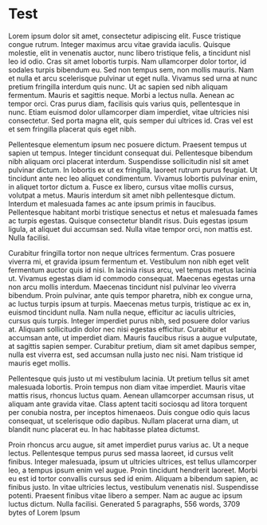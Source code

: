 # Test


Lorem ipsum dolor sit amet, consectetur adipiscing elit. Fusce tristique congue rutrum. Integer maximus arcu vitae gravida iaculis. Quisque molestie, elit in venenatis auctor, nunc libero tristique felis, a tincidunt nisl leo id odio. Cras sit amet lobortis turpis. Nam ullamcorper dolor tortor, id sodales turpis bibendum eu. Sed non tempus sem, non mollis mauris. Nam et nulla et arcu scelerisque pulvinar ut eget nulla. Vivamus sed urna at nunc pretium fringilla interdum quis nunc. Ut ac sapien sed nibh aliquam fermentum. Mauris et sagittis neque. Morbi a lectus nulla. Aenean ac tempor orci. Cras purus diam, facilisis quis varius quis, pellentesque in nunc. Etiam euismod dolor ullamcorper diam imperdiet, vitae ultricies nisi consectetur. Sed porta magna elit, quis semper dui ultrices id. Cras vel est et sem fringilla placerat quis eget nibh.

Pellentesque elementum ipsum nec posuere dictum. Praesent tempus ut sapien ut tempus. Integer tincidunt consequat dui. Pellentesque bibendum nibh aliquam orci placerat interdum. Suspendisse sollicitudin nisl sit amet pulvinar dictum. In lobortis ex ut ex fringilla, laoreet rutrum purus feugiat. Ut tincidunt ante nec leo aliquet condimentum. Vivamus lobortis pulvinar enim, in aliquet tortor dictum a. Fusce ex libero, cursus vitae mollis cursus, volutpat a metus. Mauris interdum sit amet nibh pellentesque dictum. Interdum et malesuada fames ac ante ipsum primis in faucibus. Pellentesque habitant morbi tristique senectus et netus et malesuada fames ac turpis egestas. Quisque consectetur blandit risus. Duis egestas ipsum ligula, at aliquet dui accumsan sed. Nulla vitae tempor orci, non mattis est. Nulla facilisi.

Curabitur fringilla tortor non neque ultrices fermentum. Cras posuere viverra mi, et gravida ipsum fermentum et. Vestibulum non nibh eget velit fermentum auctor quis id nisi. In lacinia risus arcu, vel tempus metus lacinia ut. Vivamus egestas diam id commodo consequat. Maecenas egestas urna non arcu mollis interdum. Maecenas tincidunt nisl pulvinar leo viverra bibendum. Proin pulvinar, ante quis tempor pharetra, nibh ex congue urna, ac luctus turpis ipsum at turpis. Maecenas metus turpis, tristique ac ex in, euismod tincidunt nulla. Nam nulla neque, efficitur ac iaculis ultricies, cursus quis turpis. Integer imperdiet purus nibh, sed posuere dolor varius at. Aliquam sollicitudin dolor nec nisi egestas efficitur. Curabitur et accumsan ante, ut imperdiet diam. Mauris faucibus risus a augue vulputate, at sagittis sapien semper. Curabitur pretium, diam sit amet dapibus semper, nulla est viverra est, sed accumsan nulla justo nec nisi. Nam tristique id mauris eget mollis.

Pellentesque quis justo ut mi vestibulum lacinia. Ut pretium tellus sit amet malesuada lobortis. Proin tempus non diam vitae imperdiet. Mauris vitae mattis risus, rhoncus luctus quam. Aenean ullamcorper accumsan risus, ut aliquam ante gravida vitae. Class aptent taciti sociosqu ad litora torquent per conubia nostra, per inceptos himenaeos. Duis congue odio quis lacus consequat, ut scelerisque odio dapibus. Nullam placerat urna diam, ut blandit nunc placerat eu. In hac habitasse platea dictumst.

Proin rhoncus arcu augue, sit amet imperdiet purus varius ac. Ut a neque lectus. Pellentesque tempus purus sed massa laoreet, id cursus velit finibus. Integer malesuada, ipsum ut ultricies ultrices, est tellus ullamcorper leo, a tempus ipsum enim vel augue. Proin tincidunt hendrerit laoreet. Morbi eu est id tortor convallis cursus sed id enim. Aliquam a bibendum sapien, ac finibus justo. In vitae ultricies lectus, vestibulum venenatis nisl. Suspendisse potenti. Praesent finibus vitae libero a semper. Nam ac augue ac ipsum luctus dictum. Nulla facilisi.
Generated 5 paragraphs, 556 words, 3709 bytes of Lorem Ipsum